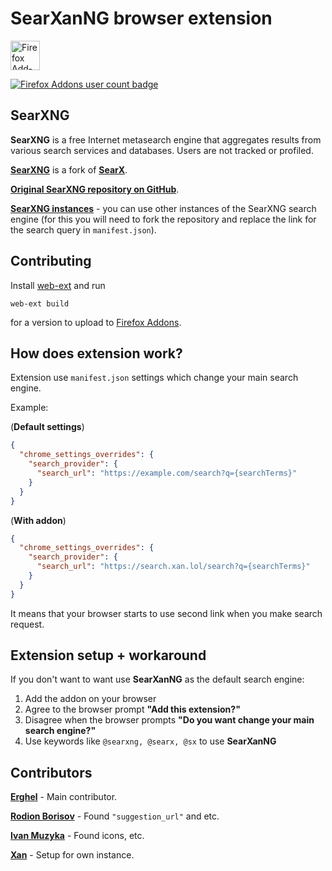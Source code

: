 # SearXanNG browser extension
[<img src="./firefox-add-ons.png" title="Firefox Add-ons" width="auto" height="47" />](https://addons.mozilla.org/en-US/firefox/addon/searxanng) <p><a href=""><img src="https://img.shields.io/amo/users/searxanng?style=flat-square" alt="Firefox Addons user count badge" /></a></p>

## SearXNG

**SearXNG** is a free Internet metasearch engine that aggregates results from various search services and databases. Users are not tracked or profiled.

[**SearXNG**](https://github.com/searxng/searxng) is a fork of [**SearX**](https://github.com/searx/searx).

[**Original SearXNG repository on GitHub**](https://github.com/searxng/searxng).

[**SearXNG instances**](https://searx.space/) - you can use other instances of the SearXNG search engine (for this you will need to fork the repository and replace the link for the search query in `manifest.json`).

## Contributing

Install [web-ext](https://extensionworkshop.com/documentation/develop/getting-started-with-web-ext/) and run
```
web-ext build 
```
for a version to upload to [Firefox Addons](https://addons.mozilla.org/developers/addons).

## How does extension work?

Extension use `manifest.json` settings which change your main search engine.

Example:

(**Default settings**)

```json
{
  "chrome_settings_overrides": {
    "search_provider": {
      "search_url": "https://example.com/search?q={searchTerms}"
    }
  }
}
```

(**With addon**)

```json
{
  "chrome_settings_overrides": {
    "search_provider": {
      "search_url": "https://search.xan.lol/search?q={searchTerms}"
    }
  }
}
```

It means that your browser starts to use second link when you make search request.

## Extension setup + workaround

If you don't want to want use **SearXanNG** as the default search engine:

1. Add the addon on your browser
2. Agree to the browser prompt **"Add this extension?"**
3. Disagree when the browser prompts **"Do you want change your main search engine?"**
4. Use keywords like `@searxng, @searx, @sx` to use **SearXanNG**

## Contributors

[**Erghel**](https://github.com/Erghel) - Main contributor.

[**Rodion Borisov**](https://github.com/vintprox) - Found `"suggestion_url"` and etc.  

[**Ivan Muzyka**](https://github.com/SeryiBaran) - Found icons, etc.

[**Xan**](https://github.com/devxan) - Setup for own instance.
